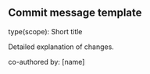 ## Commit message template

type(scope): Short title

Detailed explanation of changes. 

co-authored by: [name] 